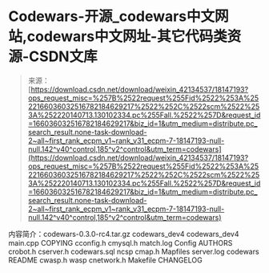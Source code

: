 <!--yml
category: codewars
date: 2022-08-13 11:26:20
-->

# Codewars-开源_codewars中文网站,codewars中文网址-其它代码类资源-CSDN文库

> 来源：[https://download.csdn.net/download/weixin_42134537/18147193?ops_request_misc=%257B%2522request%255Fid%2522%253A%2522166036032516782184629217%2522%252C%2522scm%2522%253A%252220140713.130102334.pc%255Fall.%2522%257D&request_id=166036032516782184629217&biz_id=1&utm_medium=distribute.pc_search_result.none-task-download-2~all~first_rank_ecpm_v1~rank_v31_ecpm-7-18147193-null-null.142^v40^control,185^v2^control&utm_term=codewars](https://download.csdn.net/download/weixin_42134537/18147193?ops_request_misc=%257B%2522request%255Fid%2522%253A%2522166036032516782184629217%2522%252C%2522scm%2522%253A%252220140713.130102334.pc%255Fall.%2522%257D&request_id=166036032516782184629217&biz_id=1&utm_medium=distribute.pc_search_result.none-task-download-2~all~first_rank_ecpm_v1~rank_v31_ecpm-7-18147193-null-null.142^v40^control,185^v2^control&utm_term=codewars)

内容简介：codewars-0.3.0-rc4.tar.gz codewars_dev4 codewars_dev4 main.cpp COPYING cconfig.h cmysql.h match.log Config AUTHORS crobot.h cserver.h codewars.sql ncsp cmap.h Mapfiles server.log codewars README cwasp.h wasp cnetwork.h Makefile CHANGELOG